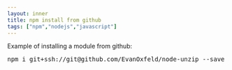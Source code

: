 ```yaml
---
layout: inner
title: npm install from github
tags: ["npm","nodejs","javascript"]
---
```

Example of installing a module from github:

<pre>
npm i git+ssh://git@github.com/EvanOxfeld/node-unzip --save
</pre>

